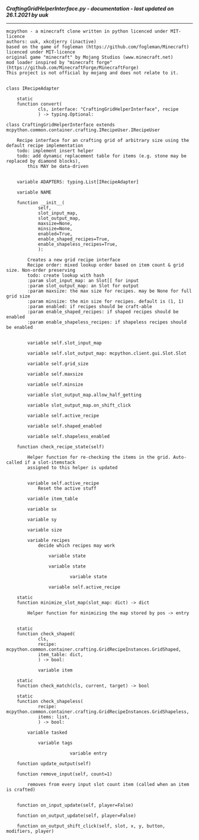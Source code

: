 ***CraftingGridHelperInterface.py - documentation - last updated on 26.1.2021 by uuk***
___

    mcpython - a minecraft clone written in python licenced under MIT-licence
    authors: uuk, xkcdjerry (inactive)
    based on the game of fogleman (https://github.com/fogleman/Minecraft) licenced under MIT-licence
    original game "minecraft" by Mojang Studios (www.minecraft.net)
    mod loader inspired by "minecraft forge" (https://github.com/MinecraftForge/MinecraftForge)
    This project is not official by mojang and does not relate to it.


    class IRecipeAdapter

        static
        function convert(
                cls, interface: "CraftingGridHelperInterface", recipe
                ) -> typing.Optional:

    class CraftingGridHelperInterface extends  mcpython.common.container.crafting.IRecipeUser.IRecipeUser 
        
        Recipe interface for an crafting grid of arbitrary size using the default recipe implementation
        todo: implement insert helper
        todo: add dynamic replacement table for items (e.g. stone may be replaced by diamond blocks),
            this MAY be data-driven


        variable ADAPTERS: typing.List[IRecipeAdapter]

        variable NAME

        function __init__(
                self,
                slot_input_map,
                slot_output_map,
                maxsize=None,
                minsize=None,
                enabled=True,
                enable_shaped_recipes=True,
                enable_shapeless_recipes=True,
                ):
            
            Creates a new grid recipe interface
            Recipe order: mixed lookup order based on item count & grid size. Non-order preserving
            todo: create lookup with hash
            :param slot_input_map: an Slot[[ for input
            :param slot_output_map: an Slot for output
            :param maxsize: the max size for recipes. may be None for full grid size
            :param minsize: the min size for recipes. default is (1, 1)
            :param enabled: if recipes should be craft-able
            :param enable_shaped_recipes: if shaped recipes should be enabled
            :param enable_shapeless_recipes: if shapeless recipes should be enabled


            variable self.slot_input_map

            variable self.slot_output_map: mcpython.client.gui.Slot.Slot

            variable self.grid_size

            variable self.maxsize

            variable self.minsize

            variable slot_output_map.allow_half_getting

            variable slot_output_map.on_shift_click

            variable self.active_recipe

            variable self.shaped_enabled

            variable self.shapeless_enabled

        function check_recipe_state(self)
            
            Helper function for re-checking the items in the grid. Auto-called if a slot-itemstack
            assigned to this helper is updated


            variable self.active_recipe
                Reset the active stuff

            variable item_table

            variable sx

            variable sy

            variable size

            variable recipes
                decide which recipes may work

                    variable state

                    variable state

                            variable state

                    variable self.active_recipe

        static
        function minimize_slot_map(slot_map: dict) -> dict
            
            Helper function for minimizing the map stored by pos -> entry


        static
        function check_shaped(
                cls,
                recipe: mcpython.common.container.crafting.GridRecipeInstances.GridShaped,
                item_table: dict,
                ) -> bool:

                variable item

        static
        function check_match(cls, current, target) -> bool

        static
        function check_shapeless(
                recipe: mcpython.common.container.crafting.GridRecipeInstances.GridShapeless,
                items: list,
                ) -> bool:

            variable tasked

                variable tags

                            variable entry

        function update_output(self)

        function remove_input(self, count=1)
            
            removes from every input slot count item (called when an item is crafted)


        function on_input_update(self, player=False)

        function on_output_update(self, player=False)

        function on_output_shift_click(self, slot, x, y, button, modifiers, player)